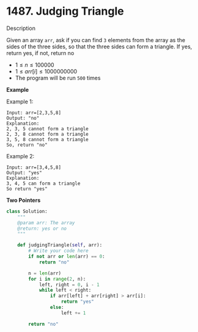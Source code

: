 # 1487. Judging Triangle

Description

Given an array `arr`, ask if you can find `3` elements from the array as the sides of the three sides, so that the three sides can form a triangle. If yes, return yes, if not, return no


- $1 \leq n \leq 100000$
- $1 \leq arr[i] \leq 1000000000$
- The program will be run `500` times


**Example**

Example 1:

```
Input: arr=[2,3,5,8]
Output: "no"
Explanation:
2, 3, 5 cannot form a triangle
2, 3, 8 cannot form a triangle
3, 5, 8 cannot form a triangle
So, return "no"
```

Example 2:

```
Input: arr=[3,4,5,8]
Output: "yes"
Explanation:
3, 4, 5 can form a triangle
So return "yes"
```

**Two Pointers**

```python
class Solution:
    """
    @param arr: The array
    @return: yes or no
    """

    def judgingTriangle(self, arr):
        # Write your code here
        if not arr or len(arr) == 0:
            return "no"

        n = len(arr)
        for i in range(2, n):
            left, right = 0, i - 1
            while left < right:
                if arr[left] + arr[right] > arr[i]:
                    return "yes"
                else:
                    left += 1

        return "no"
```